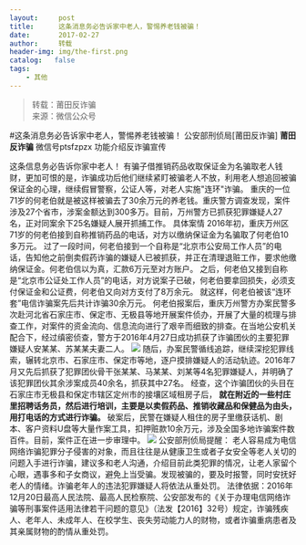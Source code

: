 ```yaml
---
layout:     post
title:      这条消息务必告诉家中老人，警惕养老钱被骗！
date:       2017-02-27
author:     转载
header-img: img/the-first.png
catalog:   false
tags:
    - 其他
---
```


<blockquote><p>转载：莆田反诈骗<br>
来源：微信公众号</p></blockquote>

#这条消息务必告诉家中老人，警惕养老钱被骗！
公安部刑侦局[莆田反诈骗]
**莆田反诈骗**
微信号ptsfzpzx
功能介绍反诈骗宣传

这条信息务必告诉你家中老人！
有骗子借推销药品收取保证金为名骗取老人钱财，更加可恨的是，诈骗成功后他们继续紧盯被骗老人不放，利用老人想追回被骗保证金的心理，继续假冒警察，公证人等，对老人实施"连环"诈骗。
重庆的一位71岁的何老伯就是被这样被骗去了30余万元的养老钱。重庆警方调查发现，案件涉及27个省市，涉案金额达到300多万。目前，万州警方已抓获犯罪嫌疑人27名，正对同案余下25名嫌疑人展开抓捕工作。
具体案情
2016年初，重庆万州区71岁的何老伯接到自称推销药品的电话，对方以缴纳保证金为名骗取了何老伯10多万元。
过了一段时间，何老伯接到一个自称是“北京市公安局工作人员”的电话，告知他之前倒卖假药诈骗的嫌疑人已被抓获，并正在清理退赃工作，要求他缴纳保证金。何老伯信以为真，汇款6万元至对方账户。
之后，何老伯又接到自称是“北京市公证处工作人员”的电话，对方说案子已破，何老伯要拿回损失，必须支付保证金和公证费，何老伯又向对方支付了8万余元。
就这样，何老伯被该“连环套”电信诈骗案先后共计诈骗30余万元。
何老伯报案后，重庆万州警方办案民警多次赴河北省石家庄市、保定市、无极县等地开展案件侦办，开展了大量的梳理与排查工作，对案件的资金流向、信息流向进行了艰辛而细致的排查。在当地公安机关配合下，经过缜密侦查，警方于2016年4月27日成功抓获了诈骗团伙的主要犯罪嫌疑人安某某、苏某某夫妻二人。
![]({{site.baseurl}}/postimg/wOQ4aVtpQaKD8qz8c5IoibiarmU7WqAPq5JPopvpC39YJkeT9YQCibiahuWSDiaSfzicTVFxVxewcD7EaSoBgE2ibaS0g.jpeg)
随后，办案民警循线追踪，继续深挖犯罪线索，辗转北京市、石家庄市、保定市等地，逐户摸排嫌疑人的活动轨迹。2016年7月又先后抓获了犯罪团伙骨干张某某、马某某、刘某等4名犯罪嫌疑人，并明确了该犯罪团伙其余涉案成员40余名，抓获其中27名。
经查，这个诈骗团伙的头目在石家庄市无极县和保定市辖区定州市的接壤区域租房子后，
**就在附近的一些村庄里招聘话务员，然后进行培训，主要是以卖假药品、推销收藏品和保健品为由头，用打电话的方式进行诈骗。**
破案后，民警在嫌疑人租住的房子里缴获话机、剧本、客户资料U盘等大量作案工具，扣押赃款10余万元，涉及全国多地诈骗案件数百件。目前，案件正在进一步审理中。
![]({{site.baseurl}}/postimg/wOQ4aVtpQaKD8qz8c5IoibiarmU7WqAPq5vHIyVchNuHVQAEBdKlk5KxxQW5IDEaIy1RWF8Mgycj7HtrJibkThQQw.jpeg)
公安部刑侦局提醒：
老人容易成为电信网络诈骗犯罪分子侵害的对象，而且往往是从健康卫生或者子女安全等老人关切的问题入手进行诈骗，建议多和老人沟通，介绍目前此类犯罪的情况，让老人家留个心眼，遇事多和子女商议，避免上当受骗。发现被骗的，要及时报警，同时安抚好老人的情绪。诈骗老年人的违法犯罪嫌疑人将依法从重处罚。
法律依据：2016年12月20日最高人民法院、最高人民检察院、公安部发布的《关于办理电信网络诈骗等刑事案件适用法律若干问题的意见》（法发【2016】32号）规定，诈骗残疾人、老年人、未成年人、在校学生、丧失劳动能力人的财物，或者诈骗重病患者及其亲属财物的酌情从重处罚。
